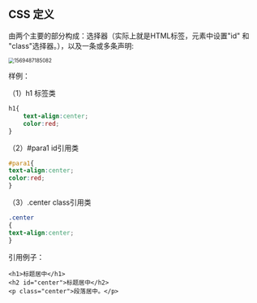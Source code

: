 ## CSS 定义

由两个主要的部分构成：选择器（实际上就是HTML标签，元素中设置"id" 和 "class"选择器。），以及一条或多条声明:

<img src="C:\Users\xiaohong1.guo\AppData\Roaming\Typora\typora-user-images\1569487185082.png" alt="1569487185082" style="zoom:70%;" />

样例：

（1）h1  标签类

```css
h1{
    text-align:center;
	color:red;
}
```

 （2）#para1    id引用类

```css
#para1{
text-align:center;
color:red;
} 
```

（3）.center   class引用类

```css
.center 
{
text-align:center;
}
```

引用例子：

```
<h1>标题居中</h1>
<h2 id="center">标题居中</h2>
<p class="center">段落居中。</p> 
```





 